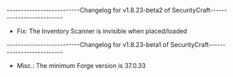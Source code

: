 --------------------------Changelog for v1.8.23-beta2 of SecurityCraft--------------------------

- Fix: The Inventory Scanner is invisible when placed/loaded

--------------------------Changelog for v1.8.23-beta1 of SecurityCraft--------------------------

- Misc.: The minimum Forge version is 37.0.33